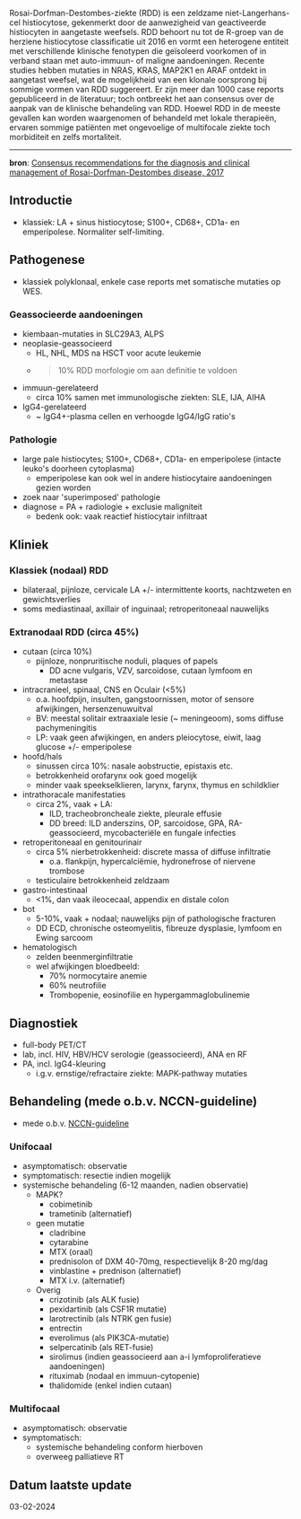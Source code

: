 Rosai-Dorfman-Destombes-ziekte (RDD) is een zeldzame niet-Langerhans-cel histiocytose, gekenmerkt door de aanwezigheid van geactiveerde histiocyten in aangetaste weefsels. RDD behoort nu tot de R-groep van de herziene histiocytose classificatie uit 2016 en vormt een heterogene entiteit met verschillende klinische fenotypen die geïsoleerd voorkomen of in verband staan met auto-immuun- of maligne aandoeningen. Recente studies hebben mutaties in NRAS, KRAS, MAP2K1 en ARAF ontdekt in aangetast weefsel, wat de mogelijkheid van een klonale oorsprong bij sommige vormen van RDD suggereert. Er zijn meer dan 1000 case reports gepubliceerd in de literatuur; toch ontbreekt het aan consensus over de aanpak van de klinische behandeling van RDD. Hoewel RDD in de meeste gevallen kan worden waargenomen of behandeld met lokale therapieën, ervaren sommige patiënten met ongevoelige of multifocale ziekte toch morbiditeit en zelfs mortaliteit.
___
**bron**: [Consensus recommendations for the diagnosis and clinical management of Rosai-Dorfman-Destombes disease, 2017](https://ashpublications.org/blood/article/131/26/2877/39185/Consensus-recommendations-for-the-diagnosis-and)
## Introductie
- klassiek: LA + sinus histiocytose; S100+, CD68+, CD1a- en emperipolese. Normaliter self-limiting.
## Pathogenese
- klassiek polyklonaal, enkele case reports met somatische mutaties op WES.
### Geassocieerde aandoeningen
- kiembaan-mutaties in SLC29A3, ALPS
- neoplasie-geassocieerd
    - HL, NHL, MDS na HSCT voor acute leukemie
    - > 10% RDD morfologie om aan definitie te voldoen
- immuun-gerelateerd
    - circa 10% samen met immunologische ziekten: SLE, IJA, AIHA
- IgG4-gerelateerd
    - ~ IgG4+-plasma cellen en verhoogde IgG4/IgG ratio's
### Pathologie
- large pale histiocytes; S100+, CD68+, CD1a- en emperipolese (intacte leuko's doorheen cytoplasma)
	- emperipolese kan ook wel in andere histiocytaire aandoeningen gezien worden
- zoek naar 'superimposed' pathologie
- diagnose = PA + radiologie + exclusie maligniteit
	- bedenk ook: vaak reactief histiocytair infiltraat
## Kliniek
### Klassiek (nodaal) RDD
- bilateraal, pijnloze, cervicale LA +/- intermittente koorts, nachtzweten en gewichtsverlies
- soms mediastinaal, axillair of inguinaal; retroperitoneaal nauwelijks
### Extranodaal RDD (circa 45%)
- cutaan (circa 10%)
    - pijnloze, nonpruritische noduli, plaques of papels
	    - DD acne vulgaris, VZV, sarcoidose, cutaan lymfoom en metastase
- intracranieel, spinaal, CNS en Oculair (<5%)
    - o.a. hoofdpijn, insulten, gangstoornissen, motor of sensore afwijkingen, hersenzenuwuitval
    - BV: meestal solitair extraaxiale lesie (~ meningeoom), soms diffuse pachymeningitis
    - LP: vaak geen afwijkingen, en anders pleiocytose, eiwit, laag glucose +/- emperipolese
- hoofd/hals
    - sinussen circa 10%: nasale aobstructie, epistaxis etc.
    - betrokkenheid orofarynx ook goed mogelijk
    - minder vaak speekselklieren, larynx, farynx, thymus en schildklier
- intrathoracale manifestaties
    - circa 2%, vaak + LA:
        - ILD, tracheobroncheale ziekte, pleurale effusie
        - DD breed: ILD anderszins, OP, sarcoidose, GPA, RA-geassocieerd, mycobacteriële en fungale infecties
- retroperitoneaal en genitourinair
    - circa 5% nierbetrokkenheid: discrete massa of diffuse infiltratie
        - o.a. flankpijn, hypercalciëmie, hydronefrose of niervene trombose
    - testiculaire betrokkenheid zeldzaam
- gastro-intestinaal
    - <1%, dan vaak ileocecaal, appendix en distale colon
- bot
    - 5-10%, vaak + nodaal; nauwelijks pijn of pathologische fracturen
    - DD ECD, chronische osteomyelitis, fibreuze dysplasie, lymfoom en Ewing sarcoom
- hematologisch
    - zelden beenmerginfiltratie
    - wel afwijkingen bloedbeeld:
        - 70% normocytaire anemie
        - 60% neutrofilie
        - Trombopenie, eosinofilie en hypergammaglobulinemie
## Diagnostiek
- full-body PET/CT
- lab, incl. HIV, HBV/HCV serologie (geassocieerd), ANA en RF
- PA, incl. IgG4-kleuring
	- i.g.v. ernstige/refractaire ziekte: MAPK-pathway mutaties
## Behandeling (mede o.b.v. NCCN-guideline)
- mede o.b.v. [NCCN-guideline](https://www.nccn.org/guidelines/guidelines-detail?category=1&id=1502)
### Unifocaal
- asymptomatisch: observatie
- symptomatisch: resectie indien mogelijk
- systemische behandeling (6-12 maanden, nadien observatie)
    - MAPK?
        - cobimetinib
        - trametinib (alternatief)
    - geen mutatie
        - cladribine
        - cytarabine
        - MTX (oraal)
        - prednisolon of DXM 40-70mg, respectievelijk 8-20 mg/dag
        - vinblastine + prednison (alternatief)
        - MTX i.v. (alternatief)
    - Overig
        - crizotinib (als ALK fusie)
        - pexidartinib (als CSF1R mutatie)
        - larotrectinib (als NTRK gen fusie)
        - entrectin
        - everolimus (als PIK3CA-mutatie)
		- selpercatinib (als RET-fusie)
		- sirolimus (indien geassocieerd aan a-i lymfoproliferatieve aandoeningen)
		- rituximab (nodaal en immuun-cytopenie)
		- thalidomide (enkel indien cutaan)
### Multifocaal
- asymptomatisch: observatie
- symptomatisch:
    - systemische behandeling conform hierboven
    - overweeg palliatieve RT
## Datum laatste update
03-02-2024